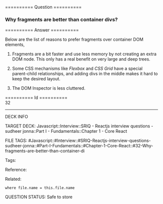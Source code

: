 ========== Question ==========  

### Why fragments are better than container divs?  

========== Answer ==========  

Below are the list of reasons to prefer fragments over container DOM elements,

1. Fragments are a bit faster and use less memory by not creating an extra DOM node. This only has a real benefit on very large and deep trees.

2. Some CSS mechanisms like _Flexbox_ and _CSS Grid_ have a special parent-child relationships, and adding divs in the middle makes it hard to keep the desired layout.

3. The DOM Inspector is less cluttered.

========== Id ==========  
32

---

DECK INFO

TARGET DECK: Javascript::Interview::SRIQ - Reactjs interview questions - sudheer jonna::Part I - Fundamentals::Chapter 1 - Core React

FILE TAGS: #Javascript::#Interview::#SRIQ-Reactjs-interview-questions-sudheer-jonna::#Part-I-Fundamentals::#Chapter-1-Core-React::#32-Why-fragments-are-better-than-container-di

Tags:

Reference:

Related:

```dataview
where file.name = this.file.name
```

QUESTION STATUS: Safe to store
